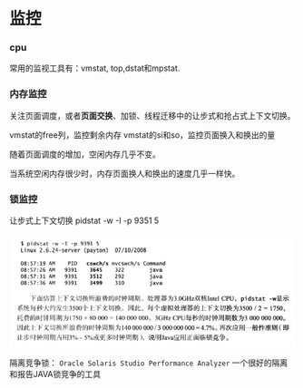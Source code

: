 # 监控

### cpu
常用的监视工具有：vmstat, top,dstat和mpstat.


### 内存监控
关注页面调度，或者**页面交换**、加锁、线程迁移中的让步式和抢占式上下文切换。

vmstat的free列，监控剩余内存
vmstat的si和so，监控页面换入和换出的量

随着页面调度的增加，空闲内存几乎不变。

当系统空闲内存很少时，内存页面换人和换出的速度几乎一样快。


### 锁监控
让步式上下文切换
pidstat -w -I -p 9351 5

![三次握手和四次握手](/images/pidstat.png)

隔离竞争锁： `Oracle Solaris Studio Performance Analyzer`  一个很好的隔离和报告JAVA锁竞争的工具    